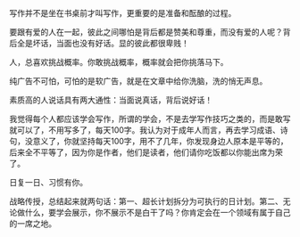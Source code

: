 写作并不是坐在书桌前才叫写作，更重要的是准备和酝酿的过程。

要跟有爱的人在一起，彼此之间哪怕是背后都是赞美和尊重，而没有爱的人呢？背后全是坏话，当面也没有好话。显的彼此都很卑贱！

人，总喜欢挑战概率。你敢挑战概率，概率就会把你挑落马下。

纯广告不可怕，可怕的是软广告，就是在文章中给你洗脑，洗的悄无声息。

素质高的人说话具有两大通性：当面说真话，背后说好话！

我觉得每个人都应该学会写作，所谓的学会，不是去学写作技巧之类的，而是敢写就可以了，不用写多了，每天100字。我认为对于成年人而言，再去学习成语、诗句，没意义了，你就坚持每天100字，用不了几年，你发现身边人原本是平等的，后来全不平等了，因为你是作者，他们是读者，他们请你吃饭都以你能出席为荣了。

日复一日、习惯有你。

战略传授，总结起来就两句话：第一、超长计划拆分为可执行的日计划。第二、无论做什么，要学会展示，你不展示不是白干了吗？你肯定会在一个领域有属于自己的一席之地。
